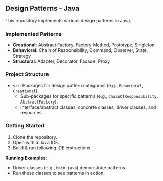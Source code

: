 ## Design Patterns - Java

This repository implements various design patterns in Java.

### Implemented Patterns

* **Creational:** Abstract Factory, Factory Method, Prototype, Singleton
* **Behavioral:** Chain of Responsibility, Command, Observer, State, Strategy
* **Structural:** Adapter, Decorator, Facade, Proxy

### Project Structure

* `src`: Packages for design pattern categories (e.g., `Behavioral`, `Creational`).
  * Sub-packages for specific patterns (e.g., `ChainOfResponsibility`, `AbstractFactory`).
  * Interface/abstract classes, concrete classes, driver classes, and resources.

### Getting Started

1. Clone the repository.
2. Open with a Java IDE.
3. Build & run following IDE instructions.

**Running Examples:**

* Driver classes (e.g., `Main.java`) demonstrate patterns.
* Run these classes to see patterns in action.
